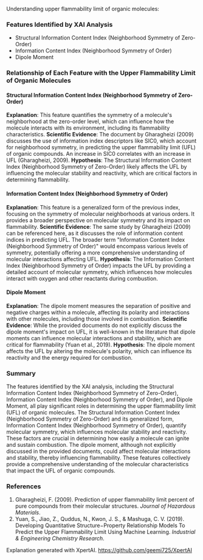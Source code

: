 Understanding upper flammability limit of organic molecules:
### Features Identified by XAI Analysis
- Structural Information Content Index (Neighborhood Symmetry of Zero-Order)
- Information Content Index (Neighborhood Symmetry of Order)
- Dipole Moment

### Relationship of Each Feature with the Upper Flammability Limit of Organic Molecules

#### Structural Information Content Index (Neighborhood Symmetry of Zero-Order)
**Explanation**: This feature quantifies the symmetry of a molecule's neighborhood at the zero-order level, which can influence how the molecule interacts with its environment, including its flammability characteristics.
**Scientific Evidence**: The document by Gharagheizi (2009) discusses the use of information index descriptors like SIC0, which account for neighborhood symmetry, in predicting the upper flammability limit (UFL) of organic compounds. An increase in SIC0 correlates with an increase in UFL (Gharagheizi, 2009).
**Hypothesis**: The Structural Information Content Index (Neighborhood Symmetry of Zero-Order) likely affects the UFL by influencing the molecular stability and reactivity, which are critical factors in determining flammability.

#### Information Content Index (Neighborhood Symmetry of Order)
**Explanation**: This feature is a generalized form of the previous index, focusing on the symmetry of molecular neighborhoods at various orders. It provides a broader perspective on molecular symmetry and its impact on flammability.
**Scientific Evidence**: The same study by Gharagheizi (2009) can be referenced here, as it discusses the role of information content indices in predicting UFL. The broader term "Information Content Index (Neighborhood Symmetry of Order)" would encompass various levels of symmetry, potentially offering a more comprehensive understanding of molecular interactions affecting UFL.
**Hypothesis**: The Information Content Index (Neighborhood Symmetry of Order) impacts the UFL by providing a detailed account of molecular symmetry, which influences how molecules interact with oxygen and other reactants during combustion.

#### Dipole Moment
**Explanation**: The dipole moment measures the separation of positive and negative charges within a molecule, affecting its polarity and interactions with other molecules, including those involved in combustion.
**Scientific Evidence**: While the provided documents do not explicitly discuss the dipole moment's impact on UFL, it is well-known in the literature that dipole moments can influence molecular interactions and stability, which are critical for flammability (Yuan et al., 2019).
**Hypothesis**: The dipole moment affects the UFL by altering the molecule's polarity, which can influence its reactivity and the energy required for combustion.

### Summary
The features identified by the XAI analysis, including the Structural Information Content Index (Neighborhood Symmetry of Zero-Order), Information Content Index (Neighborhood Symmetry of Order), and Dipole Moment, all play significant roles in determining the upper flammability limit (UFL) of organic molecules. The Structural Information Content Index (Neighborhood Symmetry of Zero-Order) and its generalized form, Information Content Index (Neighborhood Symmetry of Order), quantify molecular symmetry, which influences molecular stability and reactivity. These factors are crucial in determining how easily a molecule can ignite and sustain combustion. The dipole moment, although not explicitly discussed in the provided documents, could affect molecular interactions and stability, thereby influencing flammability. These features collectively provide a comprehensive understanding of the molecular characteristics that impact the UFL of organic compounds.

### References
1. Gharagheizi, F. (2009). Prediction of upper flammability limit percent of pure compounds from their molecular structures. *Journal of Hazardous Materials*.
2. Yuan, S., Jiao, Z., Quddus, N., Kwon, J. S., & Mashuga, C. V. (2019). Developing Quantitative Structure−Property Relationship Models To Predict the Upper Flammability Limit Using Machine Learning. *Industrial & Engineering Chemistry Research*.

Explanation generated with XpertAI. https://github.com/geemi725/XpertAI